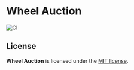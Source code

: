 # Wheel Auction

![CI](https://github.com/SquaddieSnowball/WheelAuction/actions/workflows/ci.yml/badge.svg)

## License

**Wheel Auction** is licensed under the [MIT license](LICENSE.txt).
